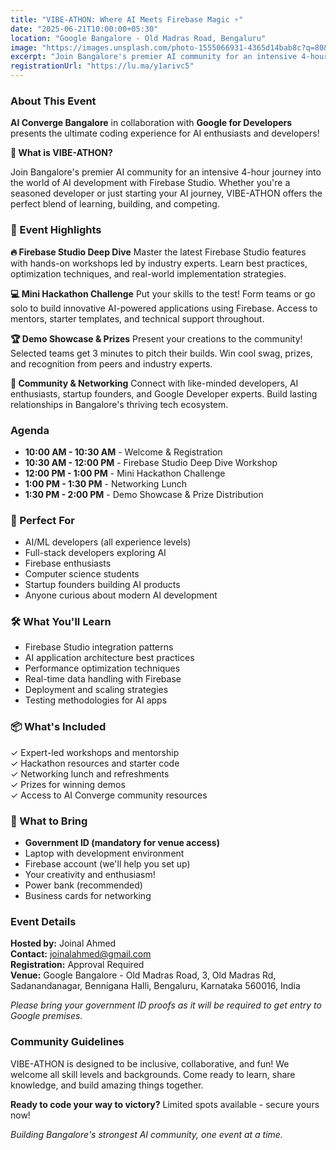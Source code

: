 ```yaml
---
title: "VIBE-ATHON: Where AI Meets Firebase Magic ⚡"
date: "2025-06-21T10:00:00+05:30"
location: "Google Bangalore - Old Madras Road, Bengaluru"
image: "https://images.unsplash.com/photo-1555066931-4365d14bab8c?q=80&w=2070"
excerpt: "Join Bangalore's premier AI community for an intensive 4-hour journey into AI development with Firebase Studio. Build, learn, and compete in this ultimate coding experience!"
registrationUrl: "https://lu.ma/y1arivc5"
---
```


### About This Event

**AI Converge Bangalore** in collaboration with **Google for Developers** presents the ultimate coding experience for AI enthusiasts and developers!

**🎯 What is VIBE-ATHON?**

Join Bangalore's premier AI community for an intensive 4-hour journey into the world of AI development with Firebase Studio. Whether you're a seasoned developer or just starting your AI journey, VIBE-ATHON offers the perfect blend of learning, building, and competing.

### 🚀 Event Highlights

**🔥 Firebase Studio Deep Dive**
Master the latest Firebase Studio features with hands-on workshops led by industry experts. Learn best practices, optimization techniques, and real-world implementation strategies.

**💻 Mini Hackathon Challenge**
Put your skills to the test! Form teams or go solo to build innovative AI-powered applications using Firebase. Access to mentors, starter templates, and technical support throughout.

**🏆 Demo Showcase & Prizes**
Present your creations to the community! Selected teams get 3 minutes to pitch their builds. Win cool swag, prizes, and recognition from peers and industry experts.

**🤝 Community & Networking**
Connect with like-minded developers, AI enthusiasts, startup founders, and Google Developer experts. Build lasting relationships in Bangalore's thriving tech ecosystem.

### Agenda

* **10:00 AM - 10:30 AM** - Welcome & Registration
* **10:30 AM - 12:00 PM** - Firebase Studio Deep Dive Workshop
* **12:00 PM - 1:00 PM** - Mini Hackathon Challenge
* **1:00 PM - 1:30 PM** - Networking Lunch
* **1:30 PM - 2:00 PM** - Demo Showcase & Prize Distribution

### 👥 Perfect For

* AI/ML developers (all experience levels)
* Full-stack developers exploring AI
* Firebase enthusiasts
* Computer science students
* Startup founders building AI products
* Anyone curious about modern AI development

### 🛠️ What You'll Learn

* Firebase Studio integration patterns
* AI application architecture best practices
* Performance optimization techniques
* Real-time data handling with Firebase
* Deployment and scaling strategies
* Testing methodologies for AI apps

### 📦 What's Included

✓ Expert-led workshops and mentorship  
✓ Hackathon resources and starter code  
✓ Networking lunch and refreshments  
✓ Prizes for winning demos  
✓ Access to AI Converge community resources

### 🎒 What to Bring

* **Government ID (mandatory for venue access)**
* Laptop with development environment
* Firebase account (we'll help you set up)
* Your creativity and enthusiasm!
* Power bank (recommended)
* Business cards for networking

### Event Details

**Hosted by:** Joinal Ahmed  
**Contact:** joinalahmed@gmail.com  
**Registration:** Approval Required  
**Venue:** Google Bangalore - Old Madras Road, 3, Old Madras Rd, Sadanandanagar, Bennigana Halli, Bengaluru, Karnataka 560016, India

*Please bring your government ID proofs as it will be required to get entry to Google premises.*

### Community Guidelines

VIBE-ATHON is designed to be inclusive, collaborative, and fun! We welcome all skill levels and backgrounds. Come ready to learn, share knowledge, and build amazing things together.

**Ready to code your way to victory?** Limited spots available - secure yours now!

*Building Bangalore's strongest AI community, one event at a time.*
